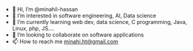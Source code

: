 - 👋 Hi, I’m @minahil-hassan
- 👀 I’m interested in software engineering, AI, Data science
- 🌱 I’m currently learning web dev, data science, C programming, Java, Linux, php, JS....
- 💞️ I’m looking to collaborate on software applications
- 📫 How to reach me minahi.ht@gmail.com

<!---
minahil-hassan/minahil-hassan is a ✨ special ✨ repository because its `README.md` (this file) appears on your GitHub profile.
You can click the Preview link to take a look at your changes.
--->
